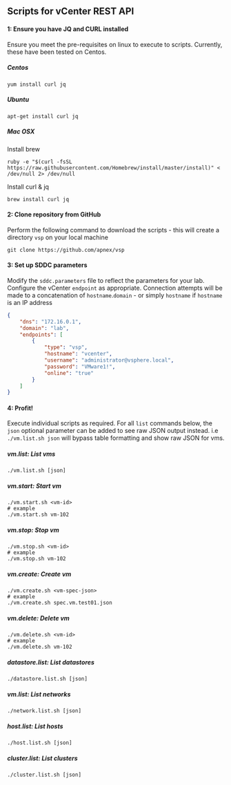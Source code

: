 ## Scripts for vCenter REST API

#### 1: Ensure you have JQ and CURL installed
Ensure you meet the pre-requisites on linux to execute to scripts.
Currently, these have been tested on Centos.

##### Centos
```shell
yum install curl jq
```

##### Ubuntu
```shell
apt-get install curl jq
```

##### Mac OSX
Install brew
```shell
ruby -e "$(curl -fsSL https://raw.githubusercontent.com/Homebrew/install/master/install)" < /dev/null 2> /dev/null
```

Install curl & jq
```shell
brew install curl jq
```

#### 2: Clone repository from GitHub
Perform the following command to download the scripts - this will create a directory `vsp` on your local machine
```shell
git clone https://github.com/apnex/vsp
```

#### 3: Set up SDDC parameters
Modify the `sddc.parameters` file to reflect the parameters for your lab.
Configure the vCenter `endpoint` as appropriate.
Connection attempts will be made to a concatenation of `hostname`.`domain` - or simply `hostname` if `hostname` is an IP address

```json
{
	"dns": "172.16.0.1",
	"domain": "lab",
	"endpoints": [
		{
			"type": "vsp",
			"hostname": "vcenter",
			"username": "administrator@vsphere.local",
			"password": "VMware1!",
			"online": "true"
		}
	]
}
```

#### 4: Profit!
Execute individual scripts as required.
For all `list` commands below, the `json` optional parameter can be added to see raw JSON output instead.
i.e `./vm.list.sh json` will bypass table formatting and show raw JSON for vms. 

##### vm.list: List vms
```shell
./vm.list.sh [json]
```

##### vm.start: Start vm
```shell
./vm.start.sh <vm-id>
# example
./vm.start.sh vm-102
```

##### vm.stop: Stop vm
```shell
./vm.stop.sh <vm-id>
# example
./vm.stop.sh vm-102
```

##### vm.create: Create vm
```shell
./vm.create.sh <vm-spec-json>
# example
./vm.create.sh spec.vm.test01.json
```

##### vm.delete: Delete vm
```shell
./vm.delete.sh <vm-id>
# example
./vm.delete.sh vm-102
```

##### datastore.list: List datastores
```shell
./datastore.list.sh [json]
```

##### vm.list: List networks
```shell
./network.list.sh [json]
```

##### host.list: List hosts
```shell
./host.list.sh [json]
```

##### cluster.list: List clusters
```shell
./cluster.list.sh [json]
```
